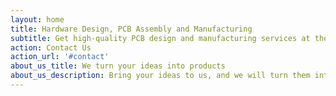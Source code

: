 ```yaml
---
layout: home
title: Hardware Design, PCB Assembly and Manufacturing
subtitle: Get high-quality PCB design and manufacturing services at the competitive prices with PCBCrew. We have decades of experience and expertise. Contact us today to learn more!
action: Contact Us
action_url: '#contact'
about_us_title: We turn your ideas into products
about_us_description: Bring your ideas to us, and we will turn them into reality. PCBs often have a steep learning curve, but PCB Crew makes it easy. We carefully analyze your design and use our expertise to develop the ideal PCB that meets both your needs and budget. Since we’re not limited by factories or stock, our flexibility and commitment to quality allow us to choose the best factories for your unique product so that we can create the ideal PCB solution for you. So what are you waiting for? Join the ever-growing list of satisfied customers who have chosen us as their PCB design and manufacturing partner today!
---
```


